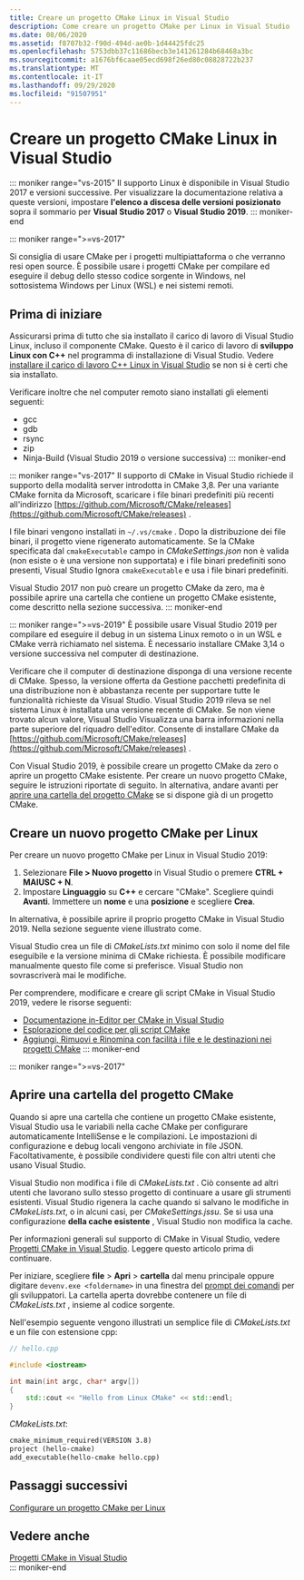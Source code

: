 ```yaml
---
title: Creare un progetto CMake Linux in Visual Studio
description: Come creare un progetto CMake per Linux in Visual Studio
ms.date: 08/06/2020
ms.assetid: f8707b32-f90d-494d-ae0b-1d44425fdc25
ms.openlocfilehash: 5753dbb37c11686becb3e141261284b68468a3bc
ms.sourcegitcommit: a1676bf6caae05ecd698f26ed80c08828722b237
ms.translationtype: MT
ms.contentlocale: it-IT
ms.lasthandoff: 09/29/2020
ms.locfileid: "91507951"
---
```

# <a name="create-a-cmake-linux-project-in-visual-studio"></a>Creare un progetto CMake Linux in Visual Studio

::: moniker range="vs-2015"
Il supporto Linux è disponibile in Visual Studio 2017 e versioni successive. Per visualizzare la documentazione relativa a queste versioni, impostare **l'elenco a discesa delle versioni posizionato** sopra il sommario per **Visual Studio 2017** o **Visual Studio 2019**.
::: moniker-end

::: moniker range=">=vs-2017"

Si consiglia di usare CMake per i progetti multipiattaforma o che verranno resi open source. È possibile usare i progetti CMake per compilare ed eseguire il debug dello stesso codice sorgente in Windows, nel sottosistema Windows per Linux (WSL) e nei sistemi remoti.

## <a name="before-you-begin"></a>Prima di iniziare

Assicurarsi prima di tutto che sia installato il carico di lavoro di Visual Studio Linux, incluso il componente CMake. Questo è il carico di lavoro di **sviluppo Linux con C++** nel programma di installazione di Visual Studio. Vedere [installare il carico di lavoro C++ Linux in Visual Studio](download-install-and-setup-the-linux-development-workload.md) se non si è certi che sia installato.

Verificare inoltre che nel computer remoto siano installati gli elementi seguenti:

- gcc
- gdb
- rsync
- zip
- Ninja-Build (Visual Studio 2019 o versione successiva)
::: moniker-end

::: moniker range="vs-2017"
Il supporto di CMake in Visual Studio richiede il supporto della modalità server introdotta in CMake 3,8. Per una variante CMake fornita da Microsoft, scaricare i file binari predefiniti più recenti all'indirizzo [https://github.com/Microsoft/CMake/releases](https://github.com/Microsoft/CMake/releases) .

I file binari vengono installati in `~/.vs/cmake` . Dopo la distribuzione dei file binari, il progetto viene rigenerato automaticamente. Se la CMake specificata dal `cmakeExecutable` campo in *CMakeSettings.json* non è valida (non esiste o è una versione non supportata) e i file binari predefiniti sono presenti, Visual Studio Ignora `cmakeExecutable` e usa i file binari predefiniti.

Visual Studio 2017 non può creare un progetto CMake da zero, ma è possibile aprire una cartella che contiene un progetto CMake esistente, come descritto nella sezione successiva.
::: moniker-end

::: moniker range=">=vs-2019"
È possibile usare Visual Studio 2019 per compilare ed eseguire il debug in un sistema Linux remoto o in un WSL e CMake verrà richiamato nel sistema. È necessario installare CMake 3,14 o versione successiva nel computer di destinazione.

Verificare che il computer di destinazione disponga di una versione recente di CMake. Spesso, la versione offerta da Gestione pacchetti predefinita di una distribuzione non è abbastanza recente per supportare tutte le funzionalità richieste da Visual Studio. Visual Studio 2019 rileva se nel sistema Linux è installata una versione recente di CMake. Se non viene trovato alcun valore, Visual Studio Visualizza una barra informazioni nella parte superiore del riquadro dell'editor. Consente di installare CMake da [https://github.com/Microsoft/CMake/releases](https://github.com/Microsoft/CMake/releases) .

Con Visual Studio 2019, è possibile creare un progetto CMake da zero o aprire un progetto CMake esistente. Per creare un nuovo progetto CMake, seguire le istruzioni riportate di seguito. In alternativa, andare avanti per [aprire una cartella del progetto CMake](#open-a-cmake-project-folder) se si dispone già di un progetto CMake.

## <a name="create-a-new-linux-cmake-project"></a>Creare un nuovo progetto CMake per Linux

Per creare un nuovo progetto CMake per Linux in Visual Studio 2019:

1. Selezionare **File > Nuovo progetto** in Visual Studio o premere **CTRL + MAIUSC + N**.
1. Impostare **Linguaggio** su **C++** e cercare "CMake". Scegliere quindi **Avanti**. Immettere un **nome** e una **posizione** e scegliere **Crea**.

In alternativa, è possibile aprire il proprio progetto CMake in Visual Studio 2019. Nella sezione seguente viene illustrato come.

Visual Studio crea un file di *CMakeLists.txt* minimo con solo il nome del file eseguibile e la versione minima di CMake richiesta. È possibile modificare manualmente questo file come si preferisce. Visual Studio non sovrascriverà mai le modifiche.

Per comprendere, modificare e creare gli script CMake in Visual Studio 2019, vedere le risorse seguenti:

- [Documentazione in-Editor per CMake in Visual Studio](https://devblogs.microsoft.com/cppblog/in-editor-documentation-for-cmake-in-visual-studio/)
- [Esplorazione del codice per gli script CMake](https://devblogs.microsoft.com/cppblog/code-navigation-for-cmake-scripts/)
- [Aggiungi, Rimuovi e Rinomina con facilità i file e le destinazioni nei progetti CMake](https://devblogs.microsoft.com/cppblog/easily-add-remove-and-rename-files-and-targets-in-cmake-projects/)
::: moniker-end

::: moniker range=">=vs-2017"

## <a name="open-a-cmake-project-folder"></a>Aprire una cartella del progetto CMake

Quando si apre una cartella che contiene un progetto CMake esistente, Visual Studio usa le variabili nella cache CMake per configurare automaticamente IntelliSense e le compilazioni. Le impostazioni di configurazione e debug locali vengono archiviate in file JSON. Facoltativamente, è possibile condividere questi file con altri utenti che usano Visual Studio.

Visual Studio non modifica i file di *CMakeLists.txt* . Ciò consente ad altri utenti che lavorano sullo stesso progetto di continuare a usare gli strumenti esistenti. Visual Studio rigenera la cache quando si salvano le modifiche in *CMakeLists.txt*, o in alcuni casi, per *CMakeSettings.jssu*. Se si usa una configurazione **della cache esistente** , Visual Studio non modifica la cache.

Per informazioni generali sul supporto di CMake in Visual Studio, vedere [Progetti CMake in Visual Studio](../build/cmake-projects-in-visual-studio.md). Leggere questo articolo prima di continuare.

Per iniziare, scegliere **file**  >  **Apri**  >  **cartella** dal menu principale oppure digitare `devenv.exe <foldername>` in una finestra del [prompt dei comandi](../build/building-on-the-command-line.md) per gli sviluppatori. La cartella aperta dovrebbe contenere un file di *CMakeLists.txt* , insieme al codice sorgente.

Nell'esempio seguente vengono illustrati un semplice file di *CMakeLists.txt* e un file con estensione cpp:

```cpp
// hello.cpp

#include <iostream>

int main(int argc, char* argv[])
{
    std::cout << "Hello from Linux CMake" << std::endl;
}
```

*CMakeLists.txt*:

```txt
cmake_minimum_required(VERSION 3.8)
project (hello-cmake)
add_executable(hello-cmake hello.cpp)
```

## <a name="next-steps"></a>Passaggi successivi

[Configurare un progetto CMake per Linux](cmake-linux-configure.md)

## <a name="see-also"></a>Vedere anche

[Progetti CMake in Visual Studio](../build/cmake-projects-in-visual-studio.md)<br/>
::: moniker-end
